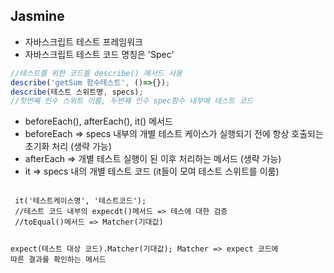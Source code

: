 ## Jasmine

- 자바스크립트 테스트 프레임워크
- 자바스크립트 테스트 코드 명칭은 'Spec'
```javascript
//테스트를 위한 코드를 describe() 메서드 사용
describe('getSum 함수테스트', ()=>{});
describe(테스트 스위트명, specs);
//첫번째 인수 스위트 이름, 두번째 인수 spec함수 내부에 테스트 코드
```

- beforeEach(), afterEach(), it() 메서드
- beforeEach => specs 내부의 개별 테스트 케이스가 실행되기 전에 항상 호출되는 초기화 처리 (생략 가능)
- afterEach => 개별 테스트 실행이 된 이후 처리하는 메서드 (생략 가능)
- it => specs 내의 개별 테스트 코드 (it들이 모여 테스트 스위트를 이룸)

<code>
 it('테스트케이스명', '테스트코드');
 //테스트 코드 내부의 expecdt()메서드 => 테스에 대한 검증 
 //toEqual()메서드 => Matcher(기대값)

 expect(테스트 대상 코드).Matcher(기대값);
 Matcher => expect 코드에 따른 결과를 확인하는 메서드

</code>


